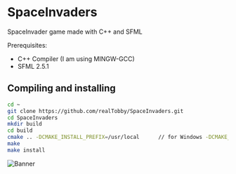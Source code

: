# SpaceInvaders
SpaceInvader game made with C++ and SFML

Prerequisites:
- C++ Compiler (I am using MINGW-GCC)
- SFML 2.5.1

## Compiling and installing
```bash
cd ~
git clone https://github.com/realTobby/SpaceInvaders.git
cd SpaceInvaders
mkdir build
cd build
cmake .. -DCMAKE_INSTALL_PREFIX=/usr/local      // for Windows -DCMAKE_INSTALL_PREFIX=./install
make
make install
```


![Banner](https://github.com/realTobby/SpaceInvaders/blob/main/github/preview2.gif)
